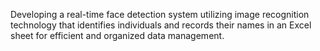Developing a real-time face detection system utilizing image recognition technology that identifies individuals and records their names in an Excel sheet for efficient and organized data management.
